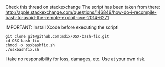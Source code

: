 Check this thread on stackexchange The script has been taken from there: http://apple.stackexchange.com/questions/146849/how-do-i-recompile-bash-to-avoid-the-remote-exploit-cve-2014-6271


IMPORTANT: Install Xcode before executing the script!

```
git clone git@github.com:mdix/OSX-bash-fix.git
cd OSX-bash-fix
chmod +x osxbashfix.sh
./osxbashfix.sh
```

I take no responsibility for loss, damages, etc. Use at your own risk.
